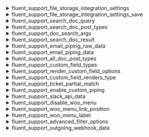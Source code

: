 <explain-block title="fluent-support/_fluent_support_pro_filters">

[//]: # (0)
<details class="fs-docs-collapse">

<summary class="fs-docs-title">fluent_support_file_storage_integration_settings</summary>
<hr>
<div class="fs-docs-content">
This filter hook allows you to retrieve file storage integration settings data and modify it.

**Parameters**

- '$settings' (array) File storage integration settings data

**Usage**

```php
add_filter('fluent_support/file_storage_integration_settings_' . $settingsKey, function ($settings) {
    // ...do something
    return $settings
}, 10, 1)
```

**Note:** `$settingsKey` It contains the file upload driver name, such as Dropbox, Google Drive, etc.

**Reference**

`apply_filters('fluent_support_pro/file_storage_integration_settings_' . $settingsKey, [
    'fieldsConfig' => null,
    'settings'     => null
])
`


This filter is located in <br>
`fluent-support-pro/app/Http/Controllers/UploadIntegrationController.php`
</div>

</details>

[//]: # (1)
<details class="fs-docs-collapse">

<summary class="fs-docs-title">fluent_support_file_storage_integration_settings_save</summary>
<hr>
<div class="fs-docs-content">
This filter hook allows you to retrieve file upload related message and settings data and modify it.

**Parameters**

- '$message' (array) Message related to saving file upload settings
- 'settings' (array) Data for saving file upload settings

**Usage**

```php
add_filter('fluent_support/file_storage_integration_settings_save_' . $settingsKey, 
function($message, $settings) {
    // ...do something
    return $message
}, 10, 2)
```
**Note:** `$settingsKey` It contains the file upload driver name, such as Dropbox, Google Drive, etc.

**Reference**

`apply_filters('fluent_support_pro/file_storage_integration_settings_save_' . $settingsKey, [
            'message' => __('Sorry, upload driver not found')
        ], $settings)`


This filter is located in <br>
`fluent-support-pro/app/Http/Controllers/UploadIntegrationController.php`
</div>

</details>

[//]: # (2)
<details class="fs-docs-collapse">

<summary class="fs-docs-title">fluent_support_search_doc_query</summary>
<hr>
<div class="fs-docs-content">
This filter hook allows you to retrieve the search query used for document and modify it.

**Parameters**

- '$search' (string) Search query used for document

**Usage**

```php
add_filter('fluent_support/search_doc_query', function($search) {
    // ...do something
    return $search
}, 10, 1)
```

**Reference**

`apply_filters('fluent_support/search_doc_query', $search)`


This filter is located in <br>
`fluent-support-pro/app/Http/Controllers/DocSuggestionController.php`
</div>

</details>

[//]: # (3)
<details class="fs-docs-collapse">

<summary class="fs-docs-title">fluent_support_search_doc_post_types</summary>
<hr>
<div class="fs-docs-content">
This filter hook allows you to retrieve the document types data and modify it.

**Parameters**

- '$docsPostType' (array) Document types

**Usage**

```php
add_filter('fluent_support/search_doc_post_types', function($docsPostType) {
    // ...do something
    return $docsPostType
}, 10, 1)
```

**Reference**

`apply_filters('fluent_support/search_doc_post_types', $ticketConfig['docs_post_types'])`


This filter is located in <br>
`fluent-support-pro/app/Http/Controllers/DocSuggestionController.php`
</div>

</details>

[//]: # (4)
<details class="fs-docs-collapse">

<summary class="fs-docs-title">fluent_support_doc_search_args</summary>
<hr>
<div class="fs-docs-content">
This filter hook allows you to retrieve the document search arguments and modify it.

**Parameters**

- '$searchArgs' (array) Document search arguments

**Usage**

```php
add_filter('fluent_support/doc_search_args', function($searchArgs) {
    // ...do something
    return $searchArgs
}, 10, 1)
```

**Reference**

`apply_filters('fluent_support/doc_search_args', [
    'post_type'   => $postTypes,
    's'           => $search,
    'numberposts' => $ticketConfig['post_limits']
])`


This filter is located in <br>
`fluent-support-pro/app/Http/Controllers/DocSuggestionController.php`
</div>

</details>

[//]: # (5)
<details class="fs-docs-collapse">

<summary class="fs-docs-title">fluent_support_search_doc_result</summary>
<hr>
<div class="fs-docs-content">
This filter hook allows you to retrieve the document search result and modify it.

**Parameters**

- '$result' (array) Document search result

**Usage**

```php
add_filter('fluent_support/search_doc_result', function($result) {
    // ...do something
    return $result
}, 10, 1)
```

**Reference**

`apply_filters('fluent_support/search_doc_result', $result)`


This filter is located in <br>
`fluent-support-pro/app/Http/Controllers/DocSuggestionController.php`
</div>

</details>

[//]: # (6)
<details class="fs-docs-collapse">

<summary class="fs-docs-title">fluent_support_email_piping_raw_data</summary>
<hr>
<div class="fs-docs-content">
This filter hook allows you to retrieve the payload and mailbox data and modify it.

**Parameters**

- '$data' (array) Payload data
- '$box' (object) Mailbox data

**Usage**

```php
add_filter('fluent_support/email_piping_raw_data', function($data, $box) {
    // ...do something
    return $data
}, 10, 2)
```

**Reference**

`apply_filters('fluent_support_pro/email_piping_raw_data', $data, $box)`


This filter is located in <br>
`fluent-support-pro/app/Http/Controllers/EmailBoxController.php`
</div>

</details>

[//]: # (7)
<details class="fs-docs-collapse">

<summary class="fs-docs-title">fluent_support_email_piping_data</summary>
<hr>
<div class="fs-docs-content">
This filter hook allows you to retrieve the payload, formatted payload and mailbox data and modify it.

**Parameters**

- '$formattedData' (array) formatted payload data
- '$data' (array) Payload data
- '$box' (object) Mailbox data

**Usage**

```php
add_filter('fluent_support/email_piping_data', function($formattedData, $data, $box) {
    // ...do something
    return $formattedData
}, 10, 3)
```

**Reference**

`apply_filters('fluent_support_pro/email_piping_data', $formattedData, $data, $box)`


This filter is located in <br>
`fluent-support-pro/app/Http/Controllers/EmailBoxController.php`
</div>

</details>

[//]: # (8)
<details class="fs-docs-collapse">

<summary class="fs-docs-title">fluent_support_all_doc_post_types</summary>
<hr>
<div class="fs-docs-content">
This filter hook allows you to retrieve the document post types and modify it.

**Parameters**

- '$postTypes' (array) Document post types

**Usage**

```php
add_filter('fluent_support/all_doc_post_types', function($postTypes) {
    // ...do something
    return $postTypes
}, 10, 1)
```

**Reference**

`apply_filters('fluent_support/all_doc_post_types', get_post_types([
    'public'             => true,
    'publicly_queryable' => true
]))`


This filter is located in <br>
`fluent-support-pro/app/Http/Controllers/TicketFormController.php`
</div>

</details>

[//]: # (9)
<details class="fs-docs-collapse">

<summary class="fs-docs-title">fluent_support_custom_field_types</summary>
<hr>
<div class="fs-docs-content">
This filter hook allows you to retrieve the list of custom field types and modify it.

**Parameters**

- '$fieldTypes' (array) List of custom field types

**Usage**

```php
add_filter('fluent_support/custom_field_types', function($fieldTypes) {
    // ...do something
    return $fieldTypes
}, 10, 1)
```

**Reference**

`apply_filters('fluent_support/custom_field_types', $fieldTypes)`

<b>`$fieldTypes` is used here as an illustrative variable to represent the raw array value found in the main filter, demonstrating the custom form field types.</b>

This filter is located in <br>
`fluent-support-pro/app/Services/CustomFieldsService.php`
</div>

</details>

[//]: # (10)
<details class="fs-docs-collapse">

<summary class="fs-docs-title">fluent_support_render_custom_field_options</summary>
<hr>
<div class="fs-docs-content">
This filter hook allows you to retrieve the public field, customer data, and modify it..

**Parameters**

- '$publicField' (array) Public field
- '$customer' (object) Customer data

**Usage**

```php
add_filter('fluent_support/render_custom_field_options_' . $fieldType['type'], function( $publicField, $customer) {
    // ...do something
    return $publicField
}, 10, 2)
```
**Note:** `$fieldType['type']` the type of field, whether it be text,email, user, etc.

**Reference**

`apply_filters('fluent_support/render_custom_field_options_' . $fieldType['type'], $publicField, $customer)`


This filter is located in <br>
`fluent-support-pro/app/Services/CustomFieldsService.php`
</div>

</details>

[//]: # (11)
<details class="fs-docs-collapse">

<summary class="fs-docs-title">fluent_support_custom_field_renders_type</summary>
<hr>
<div class="fs-docs-content">
This filter hook allows you to retrieve the field types and modify it..

**Parameters**

- '$fieldTypes' (array) Field types

**Usage**

```php
add_filter('fluent_support/custom_field_renders_type', function( $fieldTypes) {
    // ...do something
    return $fieldTypes
}, 10, 1)
```

**Reference**

`apply_filters('fluent_support/custom_field_renders_type', $fieldTypes)`


This filter is located in <br>
`fluent-support-pro/app/Services/CustomFieldsService.php`
</div>

</details>

[//]: # (12)
<details class="fs-docs-collapse">

<summary class="fs-docs-title">fluent_support_ticket_partial_match</summary>
<hr>
<div class="fs-docs-content">
This filter hook allows you to retrieve ticket partially match data modify it..

**Parameters**

- '$partialMatch' (boolean) Ticket partially match or not

**Usage**

```php
add_filter('fluent_support/ticket_partial_match', function( $partialMatch) {
    // ...do something
    return $partialMatch
}, 10, 1)
```

**Reference**

`apply_filters('fluent_support/ticket_partial_match', true)`


This filter is located in <br>
`fluent-support-pro/app/Services/Integrations/FluentEmailPiping/ByMailHandler.php`
</div>

</details>

[//]: # (13)
<details class="fs-docs-collapse">

<summary class="fs-docs-title">fluent_support_enable_custom_piping</summary>
<hr>
<div class="fs-docs-content">
This filter hook allows you to retrieve custom piping permission modify it..

**Parameters**

- '$enableCustomPiping' (boolean) Enable custom piping or not

**Usage**

```php
add_filter('fluent_support/enable_custom_piping', function( $enableCustomPiping) {
    // ...do something
    return $enableCustomPiping
}, 10, 1)
```

**Reference**

`apply_filters('fluent_support/enable_custom_piping', false)`


This filter is located in <br>
`fluent-support-pro/app/Services/Integrations/FluentEmailPiping/ByMailHandler.php`
</div>

</details>

[//]: # (14)
<details class="fs-docs-collapse">

<summary class="fs-docs-title">fluent_support_slack_api_data</summary>
<hr>
<div class="fs-docs-content">
This filter hook allows you to retrieve Slack integration settings, message data, and modify them.

**Parameters**

- '$data' (array) Slack Integration Settings data
- '$message' (array) Data for slack message
**Usage**

```php
add_filter('fluent_support/slack_api_data', function($data, $message) {
    // ...do something
    return $data
}, 10, 2)
```

**Reference**

`apply_filters('fluent_support/slack_api_data', $data, $message)`


This filter is located in <br>
`fluent-support-pro/app/Services/Integrations/Slack/SlackApi.php`
</div>

</details>

[//]: # (15)
<details class="fs-docs-collapse">

<summary class="fs-docs-title">fluent_support_disable_woo_menu</summary>
<hr>
<div class="fs-docs-content">
This filter hook allows you to retrieve the wooCommerce menu permission to disable it or not and modify it.

**Parameters**

- '$data' (boolean) Disable wooCommerce menu or not

**Usage**

```php
add_filter('fluent_support/disable_woo_menu', function($data) {
    // ...do something
    return $data
}, 10, 1)
```

**Reference**

`apply_filters('fluent_support/disable_woo_menu', false)`


This filter is located in <br>
`fluent-support-pro/app/Services/Integrations/WooCommerce.php`
</div>

</details>

[//]: # (16)
<details class="fs-docs-collapse">

<summary class="fs-docs-title">fluent_support_woo_menu_link_position</summary>
<hr>
<div class="fs-docs-content">
This filter hook allows you to retrieve the support page link position in WooCommerce customer menu and modify it.

**Parameters**

- '$supportTicketPosition' (boolean) Support page link position in WooCommerce customer menu

**Usage**

```php
add_filter('fluent_support/woo_menu_link_position', function($supportTicketPosition) {
    // ...do something
    return $supportTicketPosition
}, 10, 1)
```

**Reference**

`apply_filters('fluent_support/woo_menu_link_position', 3)`


This filter is located in <br>
`fluent-support-pro/app/Services/Integrations/WooCommerce.php`
</div>

</details>

[//]: # (16)
<details class="fs-docs-collapse">

<summary class="fs-docs-title">fluent_support_woo_menu_label</summary>
<hr>
<div class="fs-docs-content">
This filter hook allows you to retrieve the support page link label in WooCommerce customer menu and modify it.

**Parameters**

- '$supportLabel' (string) Support page link label in WooCommerce customer menu

**Usage**

```php
add_filter('fluent_support/woo_menu_label', function($supportLabel) {
    // ...do something
    return $supportLabel
}, 10, 1)
```

**Reference**

`apply_filters('fluent_support/woo_menu_label', $supportLabel)`


This filter is located in <br>
`fluent-support-pro/app/Services/Integrations/WooCommerce.php`
</div>

</details>

[//]: # (16)
<details class="fs-docs-collapse">

<summary class="fs-docs-title">fluent_support_advanced_filter_options</summary>
<hr>
<div class="fs-docs-content">
This filter hook allows you to retrieve the advanced filter options data and modify it.

**Parameters**

- '$groups' (array) Advanced filter options data

**Usage**

```php
add_filter('fluent_support/advanced_filter_options', function($groups) {
    // ...do something
    return $groups
}, 10, 1)
```

**Reference**

`apply_filters('fluent_support/advanced_filter_options', $groups)`


This filter is located in <br>
`fluent-support-pro/app/Services/ProHelper.php`
</div>

</details>

[//]: # (17)
<details class="fs-docs-collapse">

<summary class="fs-docs-title">fluent_support_outgoing_webhook_data</summary>
<hr>
<div class="fs-docs-content">
This filter hook allows you to retrieve the outgoing webhook data and modify it.

**Parameters**

- '$data' (array) Formatted Ticket data
- '$action' (object) Workflow action data
- '$ticket' (object) Ticket data

**Usage**

```php
add_filter('fluent_support/outgoing_webhook_data', function($data, $action, $ticket) {
    // ...do something
    return $groups
}, 10, 1)
```

**Reference**

`apply_filters('fluent_support/outgoing_webhook_data', $data, $action, $this->ticket)`


This filter is located in <br>
`fluent-support-pro/app/Services/Workflow/ActionRunner.php`
</div>

</details>


</explain-block>

